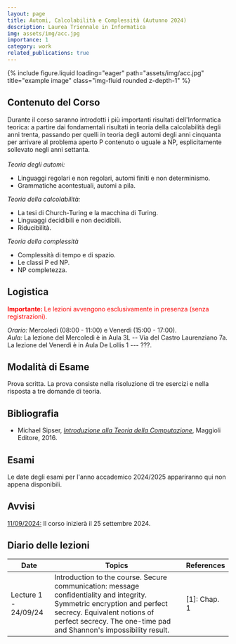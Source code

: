 ```yaml
---
layout: page
title: Automi, Calcolabilità e Complessità (Autunno 2024)
description: Laurea Triennale in Informatica
img: assets/img/acc.jpg
importance: 1
category: work
related_publications: true
---
```

<div class="row">
    <div class="col-sm mt-3 mt-md-0">
        {% include figure.liquid loading="eager" path="assets/img/acc.jpg" title="example image" class="img-fluid rounded z-depth-1" %}
    </div>
</div>

<h2>Contenuto del Corso</h2>
Durante il corso saranno introdotti i pi&ugrave; importanti risultati dell'Informatica teorica: a partire dai fondamentali risultati in teoria della calcolabilit&agrave; degli anni trenta, passando per quelli in teoria degli automi degli anni cinquanta per arrivare al problema aperto P contenuto o uguale a NP, esplicitamente sollevato negli anni settanta.
<br><br>
<em>Teoria degli automi:</em>
<ul>
<li> Linguaggi regolari e non regolari, automi finiti e non determinismo.
</li>
<li> Grammatiche acontestuali, automi a pila.
</li>
</ul>

<em>Teoria della calcolabilit&agrave;:</em>
<ul>
<li> La tesi di Church-Turing e la macchina di Turing.
</li>
<li> Linguaggi decidibili e non decidibili.
</li>
<li> Riducibilit&agrave;.
</li>
</ul>

<em>Teoria della complessit&agrave;</em>
<ul>
<li> Complessit&agrave; di tempo e di spazio.
</li>
<li> Le classi P ed NP.
</li>
<li> NP completezza.
</li>
</ul>

<h2>Logistica</h2>
<p style="color:red;"><b> Importante: </b>Le lezioni avvengono esclusivamente in presenza (senza registrazioni).</p>
<em>Orario:</em> Mercoled&igrave; (08:00 - 11:00) e Venerd&igrave; (15:00 - 17:00).
<br>
<em>Aula:</em> La lezione del Mercoled&igrave; è in Aula 3L -- Via del Castro Laurenziano 7a. La lezione del Venerdì è in Aula De Lollis 1 --- ???.

<h2>Modalit&agrave; di Esame</h2>
Prova scritta. La prova consiste nella risoluzione di tre esercizi e nella risposta a tre domande di teoria.

<h2>Bibliografia</h2>
<ul>
<li>Michael Sipser, <em><a href="https://www.hoepli.it/libro/introduzione-alla-teoria-della-computazione/9788891616180.html?origin=google-shopping">Introduzione alla Teoria della Computazione</a></em>, Maggioli Editore, 2016.
</li>
</ul>

<h2>Esami</h2>
Le date degli esami per l'anno accademico 2024/2025 appariranno qui non appena disponibili.
<!--
<u><em>Exam 1</em></u>. Date: 11/01/24. Aula 1 (RM018). Time: 09:00-12:00. <em>Scores</em> [<a href="files/crypto_esame01_2324_scores.pdf">pdf</a>].
<br>
<u><em>Exam 2</em></u>. Date: 07/02/24. Aula 1 (RM018). Time: 09:00-12:00. <em>Scores</em> [<a href="files/crypto_esame02_2324_scores.pdf">pdf</a>].
<br>
<u><em>Exam 3</em></u>. Reserved to part-time and working students (you must make a formal request to the secretariat; registration in INFOSTUD is still required). Date: 08/04/24. Aula: 2L (Via del Castro Laurenziano 7a). Time: 09:30-12:30. <em>Scores</em> [<a href="files/crypto_esame03_2324_scores.pdf">pdf</a>].
<br>
<u><em>Exam 4</em></u>. Date: 05/06/24. Aula 3 (RM018). Time: 08:30-11:30. <em>Scores</em> [<a href="files/crypto_esame04_2324_scores.pdf">pdf</a>].
<br>
<u><em>Exam 5</em></u>. Date: 04/07/24. Aula 1 (RM018). Time: 09:30-12:30. <em>Scores</em> [<a href="files/crypto_esame05_2324_scores.pdf">pdf</a>].
<br>
<u><em>Exam 6</em></u>. Date: 10/09/24. Aula 2 (RM018). Time: 09:30-12:30. <em>Scores</em> [<a href="files/crypto_esame06_2324_scores.pdf">pdf</a>].
-->

<h2>Avvisi</h2>
<u>11/09/2024:</u> Il corso inizierà il 25 settembre 2024.
<!--
<br>
<u>25/09/2023:</u> The lecture on 29/09/2023 has been canceled due to personal reasons.  
<br>
<u>19/10/2023:</u> The students are invited to join the next appointment in the series of seminars <a href="https://www.di.uniroma1.it/it/notizie/seminari/distinguished-lectures">Distinguished Lectures</a>, hosted by the Computer Science Department. The talk is on 23/10/23 and starts at 12pm in Viale Regina Elena 295, Building D, Room 101.
<br>
<u>03/11/2022:</u> The lecture on 04/11/2022 will take place remotely via <a href="https://uniroma1.zoom.us/j/93815848058?pwd=Q0swODd3WlY0R095Sk0rWGg0bDZUQT09">Zoom</a>. The lecture will be recorded, and the recording will be made available for 7 days.
<br>
<u>04/11/2022:</u> The recording of the lecture on 04/11/2022 can be found at <a href="https://uniroma1.zoom.us/rec/share/wosM8VnwbhPK7xx38T8dOp_9fbDxRKAzvQcNIxOtz4OIQBT5lS4EUaIX7AFKIVwF.eL0lB1s_xz4NVuft">this link</a>. The passcode is 9n9TeTQ$ (valid for 7 days).
<br>
<u>06/11/2022:</u> The lecture on 08/11/2022 will take place remotely via <a href="https://uniroma1.zoom.us/j/93522071441?pwd=cUdkNVJvWlhDdzVMMzRTQlF0blBiZz09">Zoom</a>. The lecture will be recorded, and the recording will be made available for 7 days.
<br>
<u>08/11/2022:</u> The recording of the lecture on 08/11/2022 can be found at <a href="https://uniroma1.zoom.us/rec/share/SalF2NMbPlkbzY0bhGdkRpyCicPVTVy2fJP7GarfyicZfm-q_TFDQn-xo-QQjtI.3YiznNwWRs8Ib1I-">this link</a>. The passcode is ?L5Ythp% (valid for 7 days).
<br>
<u>10/11/2022:</u> The lecture on 11/11/2022 will take place remotely via <a href="https://uniroma1.zoom.us/j/99385097522?pwd=Q3dETWtEbnd4Rmk5UjBqZmNlKzNFQT09">Zoom</a>. The lecture will be recorded, and the recording will be made available for 7 days.
<br>
<u>11/11/2022:</u> The recording of the lecture on 11/11/2022 can be found at <a href="https://uniroma1.zoom.us/rec/share/xdWusdsoOXq4CyWvAEjwLAQwNuUQCXTlbdIIWrjD1Xxy5OrsC7ZoBMD5ZDAPBnst.MvOWjyLl0OchhRrE">this link</a>. The passcode is B%3fmK@d (valid for 7 days).
<br>
<u>05/12/2022:</u> On 14/12/22, Prof. Vitaly Shmatikov (Cornell Tech) will give the talk "Can we trust machine learning models?". The seminar will take place in Room 201 (Viale Regina Elena 295, Bulding D), from 3pm to 4pm. See <a href="">this link</a> for additional info.  
<br>
<u>07/12/2022:</u> The lecture on 13/12/22 will start regularly at Aula Alfa at 8am. We will move to Aula Seminari during the break (at around 9.15am).
<br>
<u>21/12/2022:</u> The lecture on 23/12/2022 (by Daniele Friolo) will take place remotely via <a href="https://uniroma1.zoom.us/j/99264063517?pwd=UTA0Z0xhUzZLYVp0SmN6WDhpMEppQT09">Zoom</a>.
<br>
<u>08/10/2021:</u> The recording of the lecture on 08/10/2021 can be found at <a href="https://uniroma1.zoom.us/rec/share/k7qiWGYVQw1iO5HPdLadbSm-rmq29WvcpP3y-8eL2W3nDdsQmdWMGbwujXMNSR07.RHvpD52fq21jxtQD">this link</a> The passcode is d3+.gn!# (valid for 7 days).
<br>
<u>13/10/2021:</u> The recording of the lecture on 13/10/2021 can be found at <a href="https://uniroma1.zoom.us/rec/share/nD2BxVd_ukRS6JFCTSWDxdOfReQCJFhgwTUB9KG_oUc0Eyw8WX7JuS7-JHX2rvGr.u2fGQZby3bliGrOW">this link</a> The passcode is X$k3$A7X (valid for 7 days).
<br>
<u>15/10/2021:</u> The recording of the lecture on 015/10/2021 can be found at <a href="https://uniroma1.zoom.us/rec/share/bGTNMOl-UFPd36KQBPoiMIRs_gzxseIoQ0mdCvCckc6ZYmxLS7nOQnnDXAWeEtjR.fHvp1COibp4SS0zJ">this link</a> The passcode is &#38;Gs4gXRn (valid for 7 days).
<br>
<u>20/10/2021:</u> The recording of the lecture on 20/11/2021 can be found at <a href="https://uniroma1.zoom.us/rec/share/wI8UyvGQ1RmYKR4XlVM3LBCymTj4xnVx2mewGKbAd-cMBgf7AZ3aYkgOT2AgekkV.wx-qdPTB3yh1X_oi">this link</a> The passcode is 7+y*JY4i (valid for 7 days).
<br>
<u>25/10/2021:</u> The recording of the lecture on 22/10/2021 can be found at <a href="https://uniroma1.zoom.us/rec/share/LiTj9BntxPVKmOBs_ekccJroIJGxOBhLsy5YTuBN5FdEGCpKoRGpGidMuQfnuXlG.5zX3x9fcqCMaDMkk">this link</a> The passcode is &#38;V6kYiBD (valid for 7 days).
<br>
<u>28/10/2021:</u> The recording of the lecture on 27/10/2021 can be found at <a href="https://uniroma1.zoom.us/rec/share/zbiuFc_W0w3ncStjvePCQESHgx87LRw4dMc9GW9T7CnKCK0PX8fToTP8sWGePs54.SyiUb8IsNtLjKRjs">this link</a> The passcode is X$mc@7C0 (valid for 7 days).
<br>
<u>29/10/2021:</u> The recording of the lecture on 29/10/2021 can be found at <a href="https://uniroma1.zoom.us/rec/share/ujCJxJT6v0hq1rqdgk03Y9c-b_3EqcLoLAYn4hksOlOdTdTOtOXIXuPy8v1tRgRb.qbw1eX1YEsy2Ef8y">this link</a> The passcode is 6Qc%lGZU (valid for 7 days).  
<br>
<u>03/11/2021:</u> The recording of the lecture on 03/11/2021 can be found at <a href="https://uniroma1.zoom.us/rec/share/DT_9pLb2i5w7onuq5F6HITmaPEJEBplR1KiLpQCFdpV9bqRCP6YU34TGUOPeLsIc.0cFjfqSYCqEBjypa">this link</a> The passcode is S37+1^R! (valid for 7 days).
<br>
<u>05/11/2021:</u> The recording of the lecture on 05/11/2021 can be found at <a href="https://uniroma1.zoom.us/rec/share/6pAJfT_yMpRTYt6wSjCEJUxzj1yIrr8CbuBNMkJshDHsS9uP8TrTI5WClPyPKfzq.7FIBBCF6RuhF0MGf">this link</a> The passcode is Rw4G$b4W (valid for 7 days).
<br>
<u>10/11/2021:</u> The recording of the lecture on 10/11/2021 can be found at <a href="https://uniroma1.zoom.us/rec/share/KNr-BqYonEbblNTkz_VVZ8UkThqP-DFILi2TTGNRwrMayrmF5XA8_9v2PsCbLYF8.ihW568RqOglRW1ut">this link</a> The passcode is asT%tso0 (valid for 7 days).
<br>
<u>12/11/2021:</u> The recording of the lecture on 12/11/2021 can be found at <a href="https://uniroma1.zoom.us/rec/share/lf6tF9DsEZgI8kC_tyg2TlQn8dRsZp3Ihp2x5JTsTObybA_yA5lEsg-_KnYFZyyZ.x8owIwPnnAtmdLjp">this link</a> The passcode is Fr%7K%R9 (valid for 7 days).
<br>
<u>17/11/2021:</u> The recording of the lecture on 17/11/2021 can be found at <a href="https://uniroma1.zoom.us/rec/share/843L5Fx2ubEWnnPtTrs15D_Hb8KFts_hHu-7_wKasdKFg8-WLwEyEsMg9FsfH2lX.NtVm-JE67snHrtJW">this link</a> The passcode is 6p$CiUd! (valid for 7 days).
<br>
<u>19/11/2021:</u> The recording of the lecture on 19/11/2021 can be found at <a href="https://uniroma1.zoom.us/rec/share/pvhnbgn6LrSLyab_Uhtj9F5oHAgtaZVMxKE_GQupYs_QRfN41fZVXC6bS9hHFwc.52US82UEJkTxLBub">this link</a> The passcode is r$kwH2Vj (valid for 7 days).
<br>
<u>24/11/2021:</u> The recording of the lecture on 24/11/2021 can be found at <a href="https://uniroma1.zoom.us/rec/share/u7yVUXRqVsFbPIngF8UQEkM7cUEy7z-MBfbr9eZqrRukhQkq8lkOj7PLNwACcU3_.5Lxvm9n_D28bNWPv">this link</a> The passcode is F8?5FTxx (valid for 7 days).
<br>
<u>30/11/2021:</u> The recording of the lecture on 26/11/2021 can be found at <a href="https://uniroma1.zoom.us/rec/share/mHCmHrmwYt-xOEPNenxSUcx44BPt1stWEyR-HtpDVXuP37Ytq5lQ7xO7Ur3aMyWq.kSse4EOXBkBHMOja">this link</a> The passcode is 2krBa*@r (valid for 7 days).
<br>
<u>01/12/2021:</u> The recording of the lecture on 01/12/2021 can be found at <a href="https://uniroma1.zoom.us/rec/share/L5AZL67jeTvQiP4I8otakIBUPc5NlylE1wZoMrO8PHSGGnoE3ZcX-awK6OFqrpzC.ri2eOvIRiUW6bvmE">this link</a> The passcode is VS?*v6F3 (valid for 7 days).
<br>
<u>03/12/2021:</u> The recording of the lecture on 03/12/2021 can be found at <a href="https://uniroma1.zoom.us/rec/share/BUK6PSRXXCK8-l926oKW5KutfpBCvHKyZWc6Zlx7Cgo5sLlijGCjxPEAgIADZ2tz.G29JjaWfmC2YGhd7">this link</a> The passcode is 0.HG2@hf (valid for 7 days).
<br>
<u>10/12/2021:</u> The recording of the lecture on 10/12/2021 can be found at <a href="https://uniroma1.zoom.us/rec/share/MnXRak8f-RnqxYxGBUbCkDK7oPhOtbmpfZNZehD8cu57nlD2s2wpt7kGo3B16CpX.ExkatcoO2KgVdEPC">this link</a> The passcode is R#6#cpCu (valid for 7 days).
<br>
<u>15/12/2021:</u> The recording of the lecture on 15/12/2021 can be found at <a href="https://uniroma1.zoom.us/rec/share/KwBD3PfgxPKdvTz8k_TPmilBWLqqo_wEgZcgOXfO2Sl8DJyFooQuOP6N1hY1XJR-.fVE821WAw5E3ISqn">this link</a> The passcode is YZnsVG$3 (valid for 7 days).
<br>
<u>02/01/2022:</u> Given the increasing number of covid-19 cases, the exams in January and February will take place remotely.
<br>
<u>24/08/2021:</u> Following Sapienza regulations, the exam in September will take place physically. Remote participation is also possible, in exceptional cases, after emailing the professor.
-->

<h2>Diario delle lezioni</h2>
<table>
    <thead>
        <tr>
            <th>Date</th>
            <th>Topics</th>
            <th>References</th>
        </tr>
    </thead>
    <tbody>
        <tr>
            <td>Lecture 1 - 24/09/24</td>
            <td>Introduction to the course. Secure communication: message confidentiality and integrity. Symmetric encryption and perfect secrecy. Equivalent notions of perfect secrecy. The one-time pad and Shannon's impossibility result.</td>
            <td>[1]: Chap. 1</td>
        </tr>
        <!-- and so on... -->
    </tbody>
</table>
<!--
The whiteboard notes for each lecture can be downloaded by clicking on the corresponding lecture.
<br>
<br>
        <table class="alt">
        <colgroup>
        	<col span="1" style="width: 5%;">
        	<col span="1" style="width: 70%;">
        	<col span="1" style="width: 25%;">
        </colgroup>
            <tr>
                <th>Class/Date</th>
                <th>Topics Covered</th>
                <th>Readings</th>
            </tr>
            <tr>
                <td><a href="files/01_26092023.pdf">Lecture 1</a>, 26/09/23</td>
                <td>Introduction to the course. Secure communication: message confidentiality and integrity. Symmetric encryption and perfect secrecy. Equivalent notions of perfect secrecy. The one-time pad and Shannon's impossibility result.</td>
                <td>[2]: 2 <br> [1]: 2 <br> [7]: 1.1</td>
            </tr>
            <tr>
                <td><a href="files/02_03102023.pdf">Lecture 2</a>, 03/10/23</td>
                <td>Message Authentication Codes (MACs). Definition of statistically-secure (one-time) MACs. Pair-wise independent hashing: Definition and construction using modular arithmetic. Application to statistically-secure message authentication. Limits of statistically-secure MACs. The problem of randomness extraction, and definition of min-entropy. The von Neumann extractor. Impossibility of seedless extractors for min-entropy sources.</td>
                <td>[1]: 3<br>[2]: 4<br>[4]: 6<br>[7]: 1.2, 1.3</td>
            </tr>
			<tr>            
                <td><a href="files/03_06102023.pdf">Lecture 3</a>, 06/10/23</td>
                <td>Definition of seeded extractors. Leftover-hash lemma: Statement and proof.</td>
                <td>[4]: 6<br>[1]: 3 <br>[7]: 1.3</td>
            </tr>
            <tr>
                <td><a href="files/04_10102023.pdf">Lecture 4</a>, 10/10/23</td>
                <td>Computational security: Asymptotic security, negliglible and polynomial functions, PPT algorithms. One-Way Functions and Impagliazzo's worlds.</td>
                <td>[1]: 1, 3, 3<br>[2]: 3, 7<br>[7]: 2.1</td>
            </tr>
            <tr>
                <td><a href="files/05_13102023.pdf">Lecture 5</a>, 13/10/23</td>
                <td>Computational indistinguishability and hybrid arguments. Definition of Pseudo-Random Generators (PRGs). Definition of one-time computational security for Secret Key Encryption (SKE) and construction from any PRG.</td>
                <td>[1]: 3, 5<br>[2]: 3, 7<br>[7]: 2.2, 2.3</td>
            </tr>
            <tr>
                <td><a href="files/06_17102023.pdf">Lecture 6</a>, 17/10/23</td>
                <td>Definition of hard-core predicates. Goldreich-Levin theorem (statement). Proof that One-Way Permutations (OWPs) imply PRGs with one-bit stretch.</td>
                <td>[1]: 3<br>[2]: 3, 7<br>[7]: 2.4</td>
            </tr>
            <tr>
                <td><a href="files/07_20102023.pdf">Lecture 7</a>, 20/10/23</td>
                <td>Proof that one-bit stretch is sufficient to obtain arbitrary polynomial stretch.</td>
                <td>[1]: 5, 7<br>[2]: 4, 7<br>[7]: 2.3</td>
            </tr>
            <tr>
                <td><a href="files/08_24102023.pdf">Lecture 8</a>, 24/10/23</td>
                <td>Definition of Pseudorandom Functions (PRFs). Definition of chosen-plaintext attack (CPA) secure SKE and construction from any PRF family.</td>
                <td>[1]: 5<br>[2]: 3, 7<br>[7]: 3.1</td>
            </tr>
            <tr>
                <td><a href="files/09_27102023.pdf">Lecture 9</a>, 27/10/23</td>
                <td>Constructing PRFs from PRGs: The GGM construction. Modes of operation: ECB, CBC and CTR. Proof that CTR mode using a PRF yields a CPA secure SKE for variable length messages.</td>
                <td>[1]: 5<br>[2]: 3, 4<br>[7]: 3.1, 3.5</td>
            </tr>
            <tr>
                <td><a href="files/10_31102023.pdf">Lecture 10</a>, 31/10/23</td>
                <td>Message authentication codes in the computational setting: Unforgeability against chosen-message attacks. Proof that every PRF yields a fixed-input length MAC.</td>
                <td>[1]: 5, 7<br>[2]: 4, 7<br>[7]: 3.2</td>
            </tr>
            <tr>
                <td><a href="files/11_03112023.pdf">Lecture 11</a>, 03/11/23</td>
                <td>Domain extension for PRFs via almost-universal hash functions. Constructions of almost universal hash functions. CBC-MAC and Encrypted CBC-MAC.</td>
                <td>[1]: 7<br>[2]: 4<br>[7]: 3.3</td>
            </tr>
            <tr>
                <td><a href="files/12_07112023.pdf">Lecture 12</a>, 07/11/23</td>
                <td>Definition of chosen-ciphertext attack (CCA) secure SKE. Authenticated encryption and its relation to CCA security. Combining confidentiality and message integrity: Encrypt-then-MAC and proof of CCA security.</td>
                <td>[1]: 5<br>[2]: 3, 4<br>[7]: 3.4</td>
            </tr>  
            <tr>
                <td><a href="files/13_10112023.pdf">Lecture 13</a>, 10/11/23</td>
                <td>Pseudorandom permutations (PRPs) and Feistel networks.</td>
                <td>[1]: 5<br>[2]: 7<br>[7]: 3.5</td>
            </tr>   
            <tr>
                <td><a href="files/14_14112023.pdf">Lecture 14</a>, 14/11/23</td>
                <td>Exercises.</td>
                <td>--</td>
            </tr>
            <tr>
                <td><a href="files/15_17112023.pdf">Lecture 15</a>, 17/11/23</td>
                <td>More exercises.</td>
                <td>--</td>
            </tr>   
            <tr>
                <td><a href="files/16_21112023.pdf">Lecture 16</a>, 21/11/23</td>
                <td>Collision-resistant hash functions. The Merkle-Damgaard construction. Constructing secure compression functions: The Davies-Mayer construction and its security in the ideal cipher model.</td>
                <td>[1]: 4, 7<br>[2]: 4, 5<br>[7]: 3.6, 4.5</td>
            </tr>               
            <tr>
                <td><a href="files/17_24112023.pdf">Lecture 17</a>, 24/11/23</td>
                <td>Brush-up on number theory: Modular arithmetic, Euclidean algorithm, prime numbers. Integers factorization. Lagrange's theorem. Cyclic groups.</td>
                <td>[1]: 4, B, C<br>[2]: 5, 6, 8, B<br>[7]: 4.1, 4.2</td>
            </tr>
            <tr>
                <td><a href="files/18_28112023.pdf">Lecture 18</a>, 28/11/23</td>
                <td>The Discrete Logarithm (DL) problem. Diffie-Hellman key exchange. Computational Diffie-Hellman (CDH) and Decisional Diffie-Hellman (DDH) assumptions. Hardness of DDH. Simple number-theoretic constructions: OWPs from DL, PRGs and PRFs from DDH (Naor-Reingold).</td>
                <td>[1]: B, C<br>[2]: 8, B<br>[7]: 4.3, 4.4</td>
            </tr>        
            <tr>
                <td><a href="files/19_01122023.pdf">Lecture 19</a>, 01/12/23</td>
                <td>Public-Key Encryption (PKE): Syntax and CPA security. RSA as a public-key encryption (with mentions to PKCS #1 v1.5 and PKCS #2 v2.0).</td>
                <td>[1]: 6<br>[2]: 8, 11, 13<br>[7]: 5.1</td>
            </tr>
            <tr>
                <td><a href="files/20_05122023.pdf">Lecture 20</a>, 05/12/23</td>
                <td>PKE from Tradpdoor Permutations (TPDs). RSA as a trapdoor permutation and the RSA assumption. Elgamal PKE and its CPA security from the DDH assumption.</td>
                <td>[1]: B, 6<br>[2]: 11, 13<br>[7]: 5.2</td>
            </tr>
            <tr>
                <td><a href="files/21_12122023.pdf">Lecture 21</a>, 12/12/23</td>
                <td>Signature schemes. The random oracle model (ROM). Constructing signatures from TPDs (Full-Domain Hash). Identification (ID) schemes.</td>
                <td>[1]: 4, 8, 13<br>[2]: 5, 12<br>[3]: 6, 7<br>[7]: 6.2</td>
            </tr>
            <tr>
                <td><a href="files/22_15122023.pdf">Lecture 22</a>, 15/12/23</td>
                <td>Passive security and canonical ID schemes. The Fiat-Shamir transform.</td>
                <td>[1] 13<br>[2]: 12<br>[3]: 8<br>[7]: 6.2</td>
            </tr>
            <tr>
                <td><a href="files/23_19122023.pdf">Lecture 23</a>, 19/12/24</td>
                <td>Excercises.</td>
                <td>-</td>
            </tr>
            <tr>
                <td><a href="files/24_22122023.pdf">Lecture 24</a>, 22/12/24</td>
                <td>Definition of Honest Verifier Zero Knowledge (HVZK) and Special Soundness (SS) for canonical ID schemes. Proof that HVZK plus SS imply passive security. Canonical ID schemes from Discrete Log.</td>
                <td>[1] 13<br>[2]: 12<br>[3]: 8<br>[7]: 6.2</td>
            </tr>
            <!--                                                                       
            <tr>
                <td>Lecture 19, 02/12/22</td>
                <td>Cramer-Shoup encryption.</td>
                <td>[1]: 6<br>[5]<br>[7]: 5.3</td>
            </tr>
            <tr>
                <td>Lecture 20, 06/12/22</td>
                <td>Cramer-Shoup encryption (continued).</td>
                <td>[1]: 6<br>[5]<br>[7]: 5.3</td>
            </tr>            
            <tr>
                <td>Lecture 24, 23/12/22</td>
                <td>Guest lecture (Daniele Friolo): Public-key encryption with advanced features.</td>
                <td>-</td>
            </tr>                     
			<tr>
                <td>Lecture 23, 20/12/22</td>
                <td>Signatures are in Minicrypt (without proof). Bilinear maps. Waters signature scheme and its proof of security from the CDH assumption on bilinear groups. Public-Key Infrastructure (PKI).</td>
                <td>[1] 10.1<br>[2]: 10<br>[3]: 5.1, 5.3<br>[7]: 6.1</td>
            </tr>
            <tr>
                <td>Lecture 24, 23/12/22</td>
                <td>Identity-Based Encryption (IBE): Syntax and definition of (selective) IND-ID-CPA security. Decisional Bilinear Diffie-Hellmann (DBDH) assumption. Selectively secure IBE from DBDH.</td>
                <td>[6]: 1, 2.2, 2.3</td>
            </tr>
            <tr>
                <td>Lecture 25, 10/12/21</td>
                <td>Black-box construction of UF-CMA signatures from IND-ID-CPA secure IBE. Black-box construction of CCA secure PKE from selectivly IND-ID-CPA secure IBE.</td>
                <td>[6]: 5, 6</td>
            </tr>
		</table>             
-->
